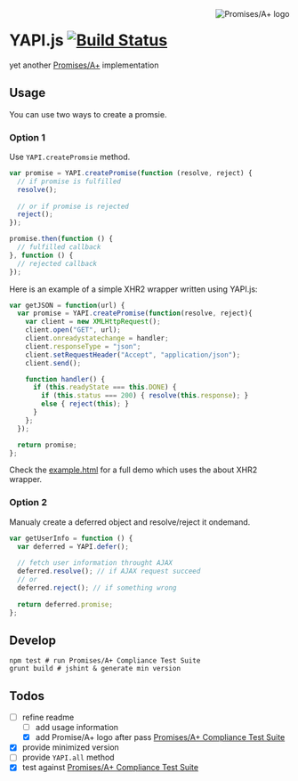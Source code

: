 <a href="https://promisesaplus.com/">
    <img src="https://promisesaplus.com/assets/logo-small.png" alt="Promises/A+ logo"
         title="Promises/A+ 1.0 compliant" align="right" />
</a>

# YAPI.js [![Build Status](https://travis-ci.org/loveky/yapi.js.svg?branch=master)](https://travis-ci.org/loveky/yapi.js)
yet another [Promises/A+](https://promisesaplus.com/) implementation

## Usage
You can use two ways to create a promsie.

### Option 1
Use `YAPI.createPromsie` method. 
```javascript
var promise = YAPI.createPromise(function (resolve, reject) {
  // if promise is fulfilled
  resolve();
  
  // or if promise is rejected
  reject();
});

promise.then(function () {
  // fulfilled callback
}, function () {
  // rejected callback
});
```
Here is an example of a simple XHR2 wrapper written using YAPI.js:
```javascript
var getJSON = function(url) {
  var promise = YAPI.createPromise(function(resolve, reject){
    var client = new XMLHttpRequest();
    client.open("GET", url);
    client.onreadystatechange = handler;
    client.responseType = "json";
    client.setRequestHeader("Accept", "application/json");
    client.send();

    function handler() {
      if (this.readyState === this.DONE) {
        if (this.status === 200) { resolve(this.response); }
        else { reject(this); }
      }
    };
  });

  return promise;
};
```
Check the [example.html](https://github.com/loveky/yapi.js/blob/master/example.html) for a full demo which uses the about XHR2 wrapper.

### Option 2
Manualy create a deferred object and resolve/reject it ondemand.
```javascript
var getUserInfo = function () {
  var deferred = YAPI.defer();
  
  // fetch user information throught AJAX
  deferred.resolve(); // if AJAX request succeed
  // or
  deferred.reject(); // if something wrong
  
  return deferred.promise;
};
```

## Develop
```shell
npm test # run Promises/A+ Compliance Test Suite
grunt build # jshint & generate min version
```

## Todos
- [ ] refine readme
  - [ ] add usage information
  - [x] add Promise/A+ logo after pass [Promises/A+ Compliance Test Suite](https://github.com/promises-aplus/promises-tests)
- [x] provide minimized version
- [ ] provide `YAPI.all` method
- [x] test against [Promises/A+ Compliance Test Suite](https://github.com/promises-aplus/promises-tests)
